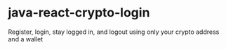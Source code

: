 # java-react-crypto-login
Register, login, stay logged in, and logout using only your crypto address and a wallet
